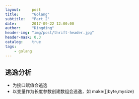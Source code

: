 ```yaml
---
layout:     post
title:      "Golang"
subtitle:   "Part 2"
date:       2017-09-22 12:00:00
author:     "Dingding"
header-img: "img/post/thrift-header.jpg"
header-mask: 0.3
catalog:    true
tags:
	- golang
---
```


## 逃逸分析
* 为接口赋值会逃逸
* 以变量作为长度参数创建数组会逃逸，如 make([]byte,mysize)